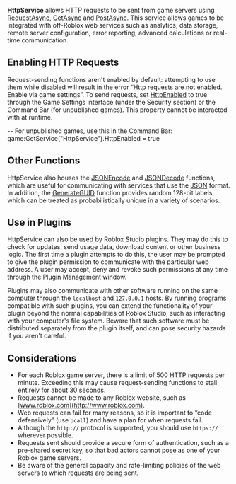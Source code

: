 **HttpService** allows HTTP requests to be sent from game servers using [RequestAsync](https://developer.roblox.com/en-us/api-reference/function/HttpService/RequestAsync), [GetAsync](https://developer.roblox.com/en-us/api-reference/function/HttpService/GetAsync) and [PostAsync](https://developer.roblox.com/en-us/api-reference/function/HttpService/PostAsync). This service allows games to be integrated with off-Roblox web services such as analytics, data storage, remote server configuration, error reporting, advanced calculations or real-time communication.

Enabling HTTP Requests
----------------------

Request-sending functions aren't enabled by default: attempting to use them while disabled will result in the error “Http requests are not enabled. Enable via game settings”. To send requests, set [HttpEnabled](https://developer.roblox.com/en-us/api-reference/property/HttpService/HttpEnabled) to true through the Game Settings interface (under the Security section) or the Command Bar (for unpublished games). This property cannot be interacted with at runtime.

\-- For unpublished games, use this in the Command Bar:
game:GetService("HttpService").HttpEnabled = true

Other Functions
---------------

HttpService also houses the [JSONEncode](https://developer.roblox.com/en-us/api-reference/function/HttpService/JSONEncode) and [JSONDecode](https://developer.roblox.com/en-us/api-reference/function/HttpService/JSONDecode) functions, which are useful for communicating with services that use the [JSON](https://json.org) format. In addition, the [GenerateGUID](https://developer.roblox.com/en-us/api-reference/function/HttpService/GenerateGUID) function provides random 128-bit labels, which can be treated as probabilistically unique in a variety of scenarios.

Use in Plugins
--------------

HttpService can also be used by Roblox Studio plugins. They may do this to check for updates, send usage data, download content or other business logic. The first time a plugin attempts to do this, the user may be prompted to give the plugin permission to communicate with the particular web address. A user may accept, deny and revoke such permissions at any time through the Plugin Management window.

Plugins may also communicate with other software running on the same computer through the `localhost` and `127.0.0.1` hosts. By running programs compatible with such plugins, you can extend the functionality of your plugin beyond the normal capabilities of Roblox Studio, such as interacting with your computer's file system. Beware that such software must be distributed separately from the plugin itself, and can pose security hazards if you aren't careful.

Considerations
--------------

*   For each Roblox game server, there is a limit of 500 HTTP requests per minute. Exceeding this may cause request-sending functions to stall entirely for about 30 seconds.
*   Requests cannot be made to any Roblox website, such as [www.roblox.com](http://www.roblox.com).
*   Web requests can fail for many reasons, so it is important to “code defensively” (use `pcall`) and have a plan for when requests fail.
*   Although the `http://` protocol is supported, you should use `https://` wherever possible.
*   Requests sent should provide a secure form of authentication, such as a pre-shared secret key, so that bad actors cannot pose as one of your Roblox game servers.
*   Be aware of the general capacity and rate-limiting policies of the web servers to which requests are being sent.